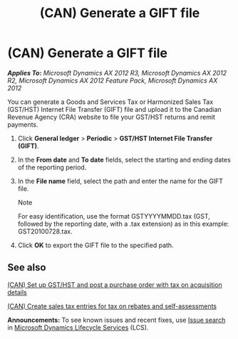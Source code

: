 ﻿---
title: (CAN) Generate a GIFT file
TOCTitle: (CAN) Generate a GIFT file
ms:assetid: 3d3e3d01-3512-4637-b4ea-4c171c4bc551
ms:mtpsurl: https://technet.microsoft.com/en-us/library/Hh242237(v=AX.60)
ms:contentKeyID: 36056677
ms.date: 04/18/2014
mtps_version: v=AX.60
f1_keywords:
- Canada
- LedgerGenerateGIFTFile_CA
- GIFT
---

# (CAN) Generate a GIFT file 


_**Applies To:** Microsoft Dynamics AX 2012 R3, Microsoft Dynamics AX 2012 R2, Microsoft Dynamics AX 2012 Feature Pack, Microsoft Dynamics AX 2012_

You can generate a Goods and Services Tax or Harmonized Sales Tax (GST/HST) Internet File Transfer (GIFT) file and upload it to the Canadian Revenue Agency (CRA) website to file your GST/HST returns and remit payments.

1.  Click **General ledger** \> **Periodic** \> **GST/HST Internet File Transfer (GIFT)**.

2.  In the **From date** and **To date** fields, select the starting and ending dates of the reporting period.

3.  In the **File name** field, select the path and enter the name for the GIFT file.
    

    > [!NOTE]
    > <P>For easy identification, use the format GSTYYYYMMDD.tax (GST, followed by the reporting date, with a .tax extension) as in this example: GST20100728.tax.</P>



4.  Click **OK** to export the GIFT file to the specified path.

## See also

[(CAN) Set up GST/HST and post a purchase order with tax on acquisition details](can-set-up-gst-hst-and-post-a-purchase-order-with-tax-on-acquisition-details.md)

[(CAN) Create sales tax entries for tax on rebates and self-assessments](can-create-sales-tax-entries-for-tax-on-rebates-and-self-assessments.md)

  
**Announcements:** To see known issues and recent fixes, use [Issue search](http://go.microsoft.com/fwlink/?linkid=389258) in [Microsoft Dynamics Lifecycle Services](http://go.microsoft.com/fwlink/?linkid=306505) (LCS).

